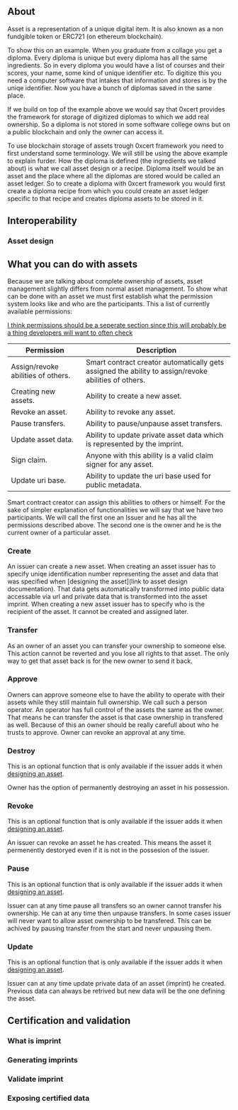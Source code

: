 ## About

Asset is a representation of a unique digital item. It is also known as a non fundgible token or ERC721 (on ethereum blockchain). 

To show this on an example. When you graduate from a collage you get a diploma. Every diploma is unique but every diploma has all the same ingredients. So in every diploma you would have a list of courses and their scores, your name, some kind of unique identifier etc. To digitize this you need a computer software that intakes that information and stores is by the uniqe identifier. Now you have a bunch of diplomas saved in the same place.

If we build on top of the example above we would say that 0xcert provides the framework for storage of digitized diplomas to which we add real ownership. So a diploma is not stored in some software college owns but on a public blockchain and only the owner can access it. 

To use blockchain storage of assets trough 0xcert framework you need to first understand some terminology. We will still be using the above example to explain furder. How the diploma is defined (the ingredients we talked about) is what we call asset design or a recipe. Diploma itself would be an asset and the place where all the diplomas are stored would be called an asset ledger. So to create a diploma with 0xcert framework you would first create a diploma recipe from which you could create an asset ledger specific to that recipe and creates diploma assets to be stored in it.

## Interoperability

### Asset design



## What you can do with assets

Because we are talking about complete ownership of assets, asset management slightly differs from normal asset management. To show what can be done with an asset we must first establish what the permission system looks like and who are the participants. This a list of currently available permissions:

<u>I think permissions should be a seperate section since this will probably be a thing developers will want to often check</u>

| Permission                         | Description                                                  |
| ---------------------------------- | ------------------------------------------------------------ |
| Assign/revoke abilities of others. | Smart contract creator automatically gets assigned the ability to assign/revoke abilities of others. |
| Creating new assets.               | Ability to create a new asset.                               |
| Revoke an asset.                   | Ability to revoke any asset.                                 |
| Pause transfers.                   | Ability to pause/unpause asset transfers.                    |
| Update asset data.                 | Ability to update private asset data which is represented by the imprint. |
| Sign claim.                        | Anyone with this ability is a valid claim signer for any asset. |
| Update uri base.                   | Ability to update the uri base used for public metadata.     |

Smart contract creator can assign this abilities to others or himself. For the sake of simpler explanation of functionalities we will say that we have two participants. We will call the first one an Issuer and he has all the permissions described above. The second one is the owner and he is the current owner of a particular asset. 

### Create

An issuer can create a new asset. When creating an asset issuer has to specify uniqe identification number representing the asset and data that was specified when [designing the asset](link to asset design documentation). That data gets automatically transformed into public data accessable via url and private data that is transformed into the asset imprint. When creating a new asset issuer has to specify who is the recipient of the asset. It cannot be created and assigned later.

### Transfer

As an owner of an asset you can transfer your ownership to someone else. This action cannot be reverted and you lose all rights to that asset. The only way to get that asset back is for the new owner to send it back.

### Approve

Owners can approve someone else to have the ability to operate with their assets while they still maintain full ownership. We call such a person operator. An operator has full control of the assets the same as the owner. That means he can transfer the asset is that case ownership in transfered as well. Because of this an owner should be really carefull about who he trusts to approve. Owner can revoke an approval at any time.

### Destroy

This is an optional function that is only available if the issuer adds it when [designing an asset](). 

Owner has the option of permanently destroying an asset in his possession.  

### Revoke

This is an optional function that is only available if the issuer adds it when [designing an asset](). 

An issuer can revoke an asset he has created. This means the asset it permenently destoryed even if it is not in the possesion of the issuer. 

### Pause

This is an optional function that is only available if the issuer adds it when [designing an asset](). 

Issuer can at any time pause all transfers so an owner cannot transfer his ownership. He can at any time then unpause transfers. In some cases issuer will never want to allow asset ownership to be transfered. This can be achived by pausing transfer from the start and never unpausing them. 

### Update

This is an optional function that is only available if the issuer adds it when [designing an asset](). 

Issuer can at any time update private data of an asset (imprint) he created. Previous data can always be retrived but new data will be the one defining the asset. 

## Certification and validation

### What is imprint

### Generating imprints

### Validate imprint

### Exposing certified data